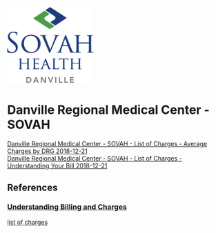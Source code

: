 # ![Danville Regional Medical Center - SOVAH](https://raw.githubusercontent.com/jalbertbowden/virginia-hospital-costs-open-data/master/img/danville-regional-medical-center-sovah-health-logo.png)  
# Danville Regional Medical Center - SOVAH  

[Danville Regional Medical Center - SOVAH - List of Charges - Average Charges by DRG 2018-12-21](https://github.com/jalbertbowden/virginia-hospital-costs-open-data/blob/master/data/danville-regional-medical-center/danville-regional-understanding-billing-and-charges-2018-12-21-average-charges-by-drg.csv)  
[Danville Regional Medical Center - SOVAH - List of Charges - Understanding Your Bill 2018-12-21](https://github.com/jalbertbowden/virginia-hospital-costs-open-data/blob/master/data/danville-regional-medical-center/danville-regional-understanding-billing-and-charges-2018-12-21-danville-regional-understanding.csv)  

## References

### [Understanding Billing and Charges](https://www.danvilleregional.com/patients-visitors/understanding-billing-and-charges)  
[list of charges](https://www.danvilleregional.com/Content/Uploads/Danville%20Regional%20Medical%20Center/images/Danville%20Regional%20Understanding%20Billing%20and%20Charges%2020181221.xls)  
